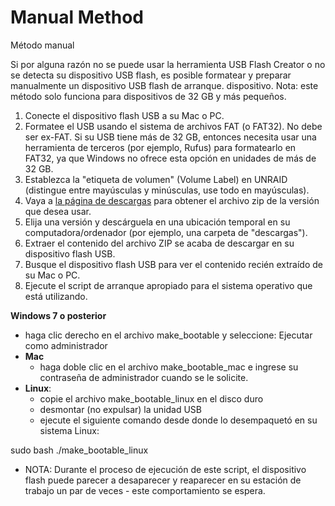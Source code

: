 # Manual Method

Método manual

Si por alguna razón no se puede usar la herramienta USB Flash Creator o no se detecta su dispositivo USB flash, es posible formatear y preparar manualmente un dispositivo USB flash de arranque. dispositivo. Nota: este método solo funciona para dispositivos de 32 GB y más pequeños.

1. Conecte el dispositivo flash USB a su Mac o PC.
2. Formatee el USB usando el sistema de archivos FAT (o FAT32). No debe ser ex-FAT. Si su USB tiene más de 32 GB, entonces necesita usar una herramienta de terceros (por ejemplo, Rufus) para formatearlo en FAT32, ya que Windows no ofrece esta opción en unidades de más de 32 GB.
3. Establezca la "etiqueta de volumen" (Volume Label) en UNRAID (distingue entre mayúsculas y minúsculas, use todo en mayúsculas).
4. Vaya a [la página de descargas](https://unraid.net/es/descargar) para obtener el archivo zip de la versión que desea usar.
5. Elija una versión y descárguela en una ubicación temporal en su computadora/ordenador (por ejemplo, una carpeta de "descargas").
6. Extraer el contenido del archivo ZIP se acaba de descargar en su dispositivo flash USB.
7. Busque el dispositivo flash USB para ver el contenido recién extraído de su Mac o PC.
8. Ejecute el script de arranque apropiado para el sistema operativo que está utilizando.

**Windows 7 o posterior**

- haga clic derecho en el archivo make_bootable y seleccione: Ejecutar como administrador
- **Mac**
    - haga doble clic en el archivo make_bootable_mac e ingrese su contraseña de administrador cuando se le solicite.
- **Linux**:
    - copie el archivo make_bootable_linux en el disco duro
    - desmontar (no expulsar) la unidad USB
    - ejecute el siguiente comando desde donde lo desempaquetó en su sistema Linux:

sudo bash ./make_bootable_linux

- NOTA: Durante el proceso de ejecución de este script, el dispositivo flash puede parecer a desaparecer y reaparecer en su estación de trabajo un par de veces - este comportamiento se espera.